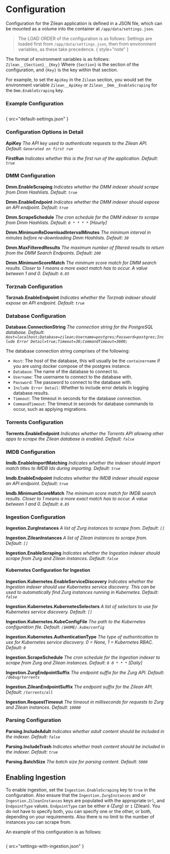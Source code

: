 
# Configuration

Configuration for the Zilean application is defined in a JSON file, which can be mounted as a volume into the container at `/app/data/settings.json`.

> The LOAD ORDER of the configuration is as follows:
> Settings are loaded first from `/app/data/settings.json`, then from environment variables, as these take precedence.
{ style="note" }

The format of environment variables is as follows:
`Zilean__{Section}__{Key}`
Where `{Section}` is the section of the configuration, and `{Key}` is the key within that section.

For example, to set the `ApiKey` in the `Zilean` section, you would set the environment variable `Zilean__ApiKey` or
`Zilean__Dmm__EnableScraping` for the `Dmm.EnableScraping` key.

### Example Configuration

```json
```
{ src="default-settings.json" }

### Configuration Options in Detail

**ApiKey**
_The API key used to authenticate requests to the Zilean API._
_Default: `Generated on first run`_

**FirstRun**
_Indicates whether this is the first run of the application._
_Default: `true`_

### DMM Configuration
**Dmm.EnableScraping**
_Indicates whether the DMM indexer should scrape from Dmm Hashlists._
_Default: `true`_

**Dmm.EnableEndpoint**
_Indicates whether the DMM indexer should expose an API endpoint._
_Default: `true`_

**Dmm.ScrapeSchedule**
_The cron schedule for the DMM indexer to scrape from Dmm Hashlists._
_Default: `0 * * * *` [Hourly]_

**Dmm.MinimumReDownloadIntervalMinutes**
_The minimum interval in minutes before re-downloading Dmm Hashlists._
_Default: `30`_

**Dmm.MaxFilteredResults**
_The maximum number of filtered results to return from the DMM Search Endpoints._
_Default: `200`_

**Dmm.MinimumScoreMatch**
_The minimum score match for DMM search results. Closer to 1 means a more exact match has to occur. A value between 1 and 0._
_Default: `0.85`_

### Torznab Configuration
**Torznab.EnableEndpoint**
_Indicates whether the Torznab indexer should expose an API endpoint._
_Default: `true`_

### Database Configuration
**Database.ConnectionString**
_The connection string for the PostgreSQL database._
_Default: `Host=localhost;Database=zilean;Username=postgres;Password=postgres;Include Error Detail=true;Timeout=30;CommandTimeout=3600;`_

The database connection string comprises of the following:
- `Host`: The host of the database, this will usually be the `containername` if you are using docker compose of the postgres instance.
- `Database`: The name of the database to connect to.
- `Username`: The username to connect to the database with.
- `Password`: The password to connect to the database with.
- `Include Error Detail`: Whether to include error details in logging database results.
- `Timeout`: The timeout in seconds for the database connection.
- `CommandTimeout`: The timeout in seconds for database commands to occur, such as applying migrations.

### Torrents Configuration
**Torrents.EnableEndpoint**
_Indicates whether the Torrents API allowing other apps to scrape the Zilean database is enabled._
_Default: `false`_

### IMDB Configuration
**Imdb.EnableImportMatching**
_Indicates whether the indexer should import match titles to IMDB Ids during importing._
_Default: `true`_

**Imdb.EnableEndpoint**
_Indicates whether the IMDB indexer should expose an API endpoint._
_Default: `true`_

**Imdb.MinimumScoreMatch**
_The minimum score match for IMDB search results. Closer to 1 means a more exact match has to occur. A value between 1 and 0._
_Default: `0.85`_

### Ingestion Configuration
**Ingestion.ZurgInstances**
_A list of Zurg instances to scrape from._
_Default: `[]`_

**Ingestion.ZileanInstances**
_A list of Zilean instances to scrape from._
_Default: `[]`_

**Ingestion.EnableScraping**
_Indicates whether the Ingestion indexer should scrape from Zurg and Zilean instances._
_Default: `false`_

#### Kubernetes Configuration for Ingestion
**Ingestion.Kubernetes.EnableServiceDiscovery**
_Indicates whether the Ingestion indexer should use Kubernetes service discovery. This can be used to automatically find Zurg instances running in Kubernetes._
_Default: `false`_

**Ingestion.Kubernetes.KubernetesSelectors**
_A list of selectors to use for Kubernetes service discovery._
_Default: `[]`_

**Ingestion.Kubernetes.KubeConfigFile**
_The path to the Kubernetes configuration file._
_Default: `/$HOME/.kube/config`_

**Ingestion.Kubernetes.AuthenticationType**
_The type of authentication to use for Kubernetes service discovery. 0 = None, 1 = Kubernetes RBAC._
_Default: `0`_

**Ingestion.ScrapeSchedule**
_The cron schedule for the Ingestion indexer to scrape from Zurg and Zilean instances._
_Default: `0 0 * * *` [Daily]_

**Ingestion.ZurgEndpointSuffix**
_The endpoint suffix for the Zurg API._
_Default: `/debug/torrents`_

**Ingestion.ZileanEndpointSuffix**
_The endpoint suffix for the Zilean API._
_Default: `/torrents/all`_

**Ingestion.RequestTimeout**
_The timeout in milliseconds for requests to Zurg and Zilean instances._
_Default: `10000`_

### Parsing Configuration
**Parsing.IncludeAdult**
_Indicates whether adult content should be included in the indexer._
_Default: `false`_

**Parsing.IncludeTrash**
_Indicates whether trash content should be included in the indexer._
_Default: `true`_

**Parsing.BatchSize**
_The batch size for parsing content._
_Default: `5000`_

## Enabling Ingestion

To enable ingestion, set the `Ingestion.EnableScraping` key to `true` in the configuration.
Also ensure that the `Ingestion.ZurgInstances` and or `Ingestion.ZileanInstances` keys are populated with the appropriate `Url`, and `EndpointType` values.
`EndpointType` can be either `0` (Zurg) or `1` (Zilean).
You do not have to specify both, you can specify one or the other, or both, depending on your requirements.
Also there is no limit to the number of instances you can scrape from.

An example of this configuration is as follows:

```json
```
{ src="settings-with-ingestion.json" }